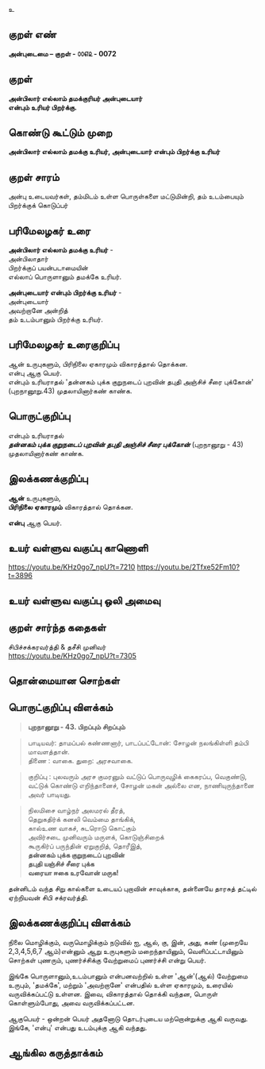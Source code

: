 உ

## குறள் எண் 

**அன்புடைமை – குறள் - ௦௦௭௨ - 0072**  

## குறள் 

**அன்பிலார் எல்லாம் தமக்குரியர் அன்புடையார்  
என்பும் உரியர் பிறர்க்கு.** 

## கொண்டு கூட்டும் முறை

**அன்பிலார் எல்லாம் தமக்கு உரியர், அன்புடையார் என்பும் பிறர்க்கு உரியர்**   

## குறள் சாரம் 

அன்பு உடையவர்கள், தம்மிடம் உள்ள பொருள்களை மட்டுமின்றி, தம் உடம்பையும் பிறர்க்குக் கொடுப்பர்  

## பரிமேலழகர் உரை

**அன்பிலார் எல்லாம் தமக்கு உரியர்** -  
அன்பிலாதார்  
பிறர்க்குப் பயன்படாமையின்  
எல்லாப் பொருளானும் தமக்கே உரியர்.  

**அன்புடையார் என்பும் பிறர்க்கு உரியர்** -  
அன்புடையார்  
அவற்றானே அன்றித்  
தம் உடம்பானும் பிறர்க்கு உரியர்.

## பரிமேலழகர் உரைகுறிப்பு   

ஆன் உருபுகளும், பிரிநிலை ஏகாரமும் விகாரத்தால் தொக்கன.  
என்பு ஆகு பெயர்.  
என்பும் உரியராதல் 'தன்னகம் புக்க குறுநடைப் புறவின் தபுதி அஞ்சிச் சீரை புக்கோன்' (புறநானூறு.43) முதலாயினார்கண் காண்க.  

## பொருட்குறிப்பு 

என்பும் உரியராதல்  
_**தன்னகம் புக்க குறுநடைப் புறவின் தபுதி அஞ்சிச் சீரை புக்கோன்**_ (புறநானூறு - 43) முதலாயினார்கண் காண்க.

## இலக்கணக்குறிப்பு  

**ஆன்** உருபுகளும்,  
**பிரிநிலை ஏகாரமும்** விகாரத்தால் தொக்கன.  

**என்பு** ஆகு பெயர்.   

## உயர் வள்ளுவ வகுப்பு காணொளி

https://youtu.be/KHz0go7_npU?t=7210
https://youtu.be/2Tfxe52Fm10?t=3896 

## உயர் வள்ளுவ வகுப்பு ஒலி அமைவு 

 
## குறள் சார்ந்த கதைகள் 

சிபிச்சக்கரவர்த்தி & தசீசி முனிவர்  
https://youtu.be/KHz0go7_npU?t=7305 

## தொன்மையான சொற்கள்


## பொருட்குறிப்பு விளக்கம்

>**புறநானூறு - 43. பிறப்பும் சிறப்பும்**

>பாடியவர்: தாமப்பல் கண்ணனார், பாடப்பட்டோன்: சோழன் நலங்கிள்ளி தம்பி மாவளத்தான்.  
>திணை : வாகை. துறை: அரசவாகை.  

>குறிப்பு : புலவரும் அரச குமரனும் வட்டுப் பொருவுழிக் கைகரப்ப, வெகுண்டு, வட்டுக் கொண்டு எறிந்தானைச், சோழன் மகன் அல்லை என, நாணியுருந்தானை அவர் பாடியது.  

>நிலமிசை வாழ்நர் அலமரல் தீரத்,  
>தெறுகதிர்க் கனலி வெம்மை தாங்கிக்,  
>கால்உண வாகச், சுடரொடு கொட்கும்  
>அவிர்சடை முனிவரும் மருளக், கொடுஞ்சிறைக்  
>கூருகிர்ப் பருந்தின் ஏறுகுறித், தொரீஇத்,  
>**தன்னகம் புக்க குறுநடைப் புறவின்  
>தபுதி யஞ்சிச் சீரை புக்க  
>வரையா ஈகை உரவோன் மருக!**  

தன்னிடம் வந்த சிறு கால்களை உடையப் புறாவின் சாவுக்காக, தன்னையே தாரசுத் தட்டில் ஏற்றியவன் சிபி சக்ரவர்த்தி. 

## இலக்கணக்குறிப்பு விளக்கம்

நிலை மொழிக்கும், வருமொழிக்கும் நடுவில் ஐ, ஆல், கு, இன், அது, கண் (முறையே 2,3,4,5,6,7 ஆம்)என்னும் ஆறு உருபுகளும் மறைந்தாயினும், வெளிப்பட்டாயினும் சொற்கள் புணரும், புணர்ச்சிக்கு வேற்றுமைப் புணர்ச்சி என்று பெயர். 

இங்கே பொருளானும்,உடம்பானும் என்பனவற்றில் உள்ள 'ஆன்'(ஆல்) வேற்றுமை உருபும், 'தமக்கே', மற்றும் 'அவற்றானே' என்பதில் உள்ள ஏகாரமும், உரையில் வருவிக்கப்பட்டு உள்ளன. இவை, விகாரத்தால் தொக்கி வந்தன, பொருள் கொள்ளும்போது, அவை வருவிக்கப்பட்டன.

ஆகுபெயர் - ஒன்றன் பெயர் அதனோடு தொடர்புடைய மற்றொன்றுக்கு ஆகி வருவது.	
இங்கே, 'என்பு' என்பது உடம்புக்கு ஆகி வந்தது.

## ஆங்கில கருத்தாக்கம் 


